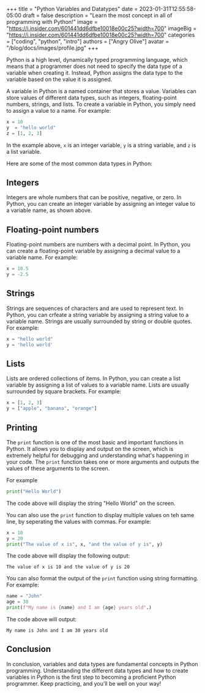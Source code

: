 +++
title = "Python Variables and Datatypes"
date = 2023-01-31T12:55:58-05:00
draft = false
description = "Learn the most concept in all of programming with Python!"
image = "https://i.insider.com/601441dd6dfbe10018e00c25?width=700"
imageBig = "https://i.insider.com/601441dd6dfbe10018e00c25?width=700"
categories = ["coding", "python", "intro"]
authors = ["Angry Olive"]
avatar = "/blog/docs/images/profile.jpg"
+++

Python is a high level, dynamically typed programming language, which means that a programmer does not need to specify the data type of a variable when creating it. Instead, Python assigns the data type to the variable based on the value it is assigned.

A variable in Python is a named container that stores a value. Variables can store values of different data types, such as integers, floating-point numbers, strings, and lists. To create a variable in Python, you simply need to assign a value to a name. For example:

```python
x = 10
y  = "hello world"
z = [1, 2, 3]
```
In the example above, `x` is an integer variable, `y` is a string variable, and `z` is a list variable.

Here are some of the most common data types in Python:

## Integers

Integers are whole numbers that can be positive, negative, or zero. In Python, you can create an integer variable by assigning an integer value to a variable name, as shown above.

## Floating-point numbers

Floating-point numbers are numbers with a decimal point. In Python, you can create a floating-point variable by assigning a decimal value to a variable name. For example:
```python
x = 10.5
y = -2.5
```

## Strings

Strings are sequences of characters and are used to represent text. In Python, you can crfeate a string variable by assigning a string value to a variable name. Strings are usually surrounded by string or double quotes. For example: 
```python
x = "hello world"
y = 'hello world'
```
## Lists

Lists are ordered collections of items. In Python, you can create a list variable by assigning a list of values to a variable name. Lists are usually surrounded by square brackets. For example:
```python
x = [1, 2, 3]
y = ["apple", "banana", "orange"]
```
## Printing

The `print` function is one of the most basic and important functions in Python. It allows you to display and output on the screen, which is extremely helpful for debugging and understanding what's happening in your code. The `print` function takes one or more arguments and outputs the values of these arguments to the screen.

For example
```python
print("Hello World")
```

The code above will display the string "Hello World" on the screen.

You can also use the `print` function to display multiple values on teh same line, by seperating the values with commas. For example:
```python
x = 10
y = 20
print("The value of x is", x, "and the value of y is", y)
```
The code above will display the following output:
```console
The value of x is 10 and the value of y is 20
```

You can also format the output of the `print` function using string formatting. For example:
```python
name = "John"
age = 30
print(f"My name is {name} and I am {age} years old".)
```
The code above will output:
```console
My name is John and I am 30 years old
```

## Conclusion

In conclusion, variables and data types are fundamental concepts in Python programming. Understanding the different data types and how to create variables in Python is the first step to becoming a proficient Python programmer. Keep practicing, and you'll be well on your way!